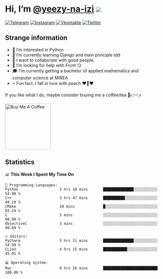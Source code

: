 # Hi, I’m [@yeezy-na-izi](https://github.com/yeezy-na-izi/) ![](https://visitor-badge.glitch.me/badge?page_id=yeezy-na-izi.yeezy-na-izi)

[![Telegram](https://img.shields.io/badge/Telegram-262424?style=for-the-badge&logo=Telegram)](https://t.me/yeezy_na_izi)
[![Instagram](https://img.shields.io/badge/Instagram-262424?style=for-the-badge&logo=Instagram)](https://www.instagram.com/yeezy_na_izi)
[![Vkontakte](https://img.shields.io/badge/VK-262424?style=for-the-badge&logo=Vk&logoColor=0077FF)](https://vk.com/yeezy_na_izi)
[![Twitter](https://img.shields.io/badge/Twitter-262424?style=for-the-badge&logo=Twitter)](https://twitter.com/yeezynaizi)

## Strange information
  
- 👀 I’m interested in Python
- 🌱 I’m currently learning Django and main principle tdd
- 💞️ I want to collaborate with good people.
- 🤔 I’m looking for help with Front 😏
- 🎓 I'm currently getting a bachelor of applied mathematics and computer science at MIREA
- ⚡️ Fun fact: I fall in love with peach ❤️🍑❤️

If you like what I do, maybe consider buying me a coffee/tea 🥺👉👈

<a href="https://www.buymeacoffee.com/yeezynaizi" target="_blank"><img src="https://cdn.buymeacoffee.com/buttons/v2/default-red.png" alt="Buy Me A Coffee" width="150" ></a>

## Statistics

<!--START_SECTION:waka-->
📊 **This Week I Spent My Time On** 

```text
💬 Programming Languages: 
Python                   5 hrs 10 mins       ██████████████░░░░░░░░░░░   54.88 % 
C++                      3 hrs 47 mins       ██████████░░░░░░░░░░░░░░░   40.19 % 
CMake                    18 mins             █░░░░░░░░░░░░░░░░░░░░░░░░   03.24 % 
C                        5 mins              ░░░░░░░░░░░░░░░░░░░░░░░░░   00.90 % 
ObjectiveC               3 mins              ░░░░░░░░░░░░░░░░░░░░░░░░░   00.69 % 

🔥 Editors: 
PyCharm                  5 hrs 11 mins       ██████████████░░░░░░░░░░░   54.99 % 
CLion                    4 hrs 15 mins       ███████████░░░░░░░░░░░░░░   45.01 % 

💻 Operating System: 
Mac                      9 hrs 26 mins       █████████████████████████   100.00 % 
```


<!--END_SECTION:waka-->
